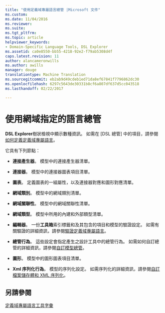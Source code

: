 ```yaml
---
title: "使用定義域專屬語言總管 |Microsoft 文件"
ms.custom: 
ms.date: 11/04/2016
ms.reviewer: 
ms.suite: 
ms.tgt_pltfrm: 
ms.topic: article
helpviewer_keywords:
- Domain-Specific Language Tools, DSL Explorer
ms.assetid: ca0e8550-bb55-4218-92e2-f79ab5308d4f
caps.latest.revision: 11
author: alancameronwills
ms.author: awills
manager: douge
translationtype: Machine Translation
ms.sourcegitcommit: eb2ab9d49cdeb1ed71da8ef67841f7796862dc30
ms.openlocfilehash: 6297c5643de30331b8cf6a807df637d5cc043518
ms.lasthandoff: 02/22/2017

---
```

# <a name="working-with-the-domain-specific-language-explorer"></a>使用網域指定的語言總管
**DSL Explorer**樹狀檢視中顯示數種資訊。 如需在 [DSL 總管] 中的項目，請參閱[如何定義定義域專屬語言](../modeling/how-to-define-a-domain-specific-language.md)。  
  
 它具有下列節點：  
  
-   **連接產生器**。 模型中的連接產生器清單。
  
-   **連接器**。 模型中的連接器圖表項目清單。
  
-   **圖表**。 定義圖表的一組屬性，以及連接器對應和圖形對應清單。  
  
-   **網域類別**。 模型中的網域類別清單。  
  
-   **網域關聯性**。 模型中的網域關聯性清單。  
  
-   **網域類型**。 模型中所用的內建和外部類型清單。  
  
-   **編輯器**。 一份**工具箱**索引標籤和及其包含的項目和模型的驗證設定。 如需有關驗證的詳細資訊，請參閱[驗證定義域專屬語言](../modeling/validation-in-a-domain-specific-language.md)。  
  
-   **總管行為**。 這些設定會指定產生之設計工具中的總管行為。 如需如何自訂總管的詳細資訊，請參閱[自訂模型總管](../modeling/customizing-the-model-explorer.md)。  
  
-   **圖形**。 模型中的圖形圖表項目清單。  
  
-   **Xml 序列化行為**。 模型的序列化設定。 如需序列化的詳細資訊，請參閱[自訂檔案儲存體和 XML 序列化](../modeling/customizing-file-storage-and-xml-serialization.md)。  
  
## <a name="see-also"></a>另請參閱  
 [定義域專屬語言工具字彙](http://msdn.microsoft.com/en-us/ca5e84cb-a315-465c-be24-76aa3df276aa)


